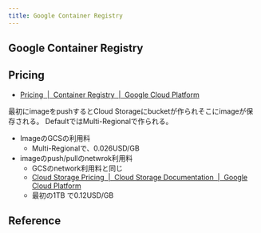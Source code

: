 ```yaml
---
title: Google Container Registry
---
```


## Google Container Registry


## Pricing
* [Pricing  |  Container Registry  |  Google Cloud Platform](https://cloud.google.com/container-registry/pricing)

最初にimageをpushするとCloud Storageにbucketが作られそこにimageが保存される。
DefaultではMulti-Regionalで作られる。

* ImageのGCSの利用料
    * Multi-Regionalで、0.026USD/GB
* imageのpush/pullのnetwrok利用料
    * GCSのnetwork利用料と同じ
    * [Cloud Storage Pricing  |  Cloud Storage Documentation  |  Google Cloud Platform](https://cloud.google.com/storage/pricing#network-pricing)
    * 最初の1TB で0.12USD/GB

## Reference

